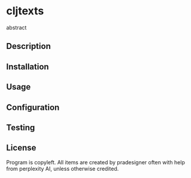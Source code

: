 # cljtexts

abstract

## Description

## Installation

## Usage

## Configuration

## Testing

## License
  Program is copyleft. All items are created by pradesigner often with help from perplexity AI, unless otherwise credited.
